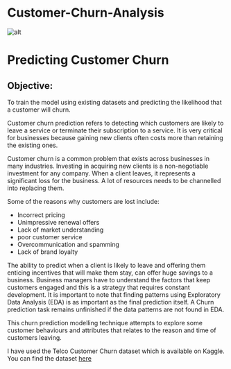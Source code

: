 # Customer-Churn-Analysis

![alt](https://imgs.search.brave.com/ndfWDNC1t2rn6upGKVLg…/Z3MtdGhhdC13aWxs/LXJlZHVjZS15b3Vy/LWNodXJuLnBuZw)

# Predicting Customer Churn

## Objective: 
To train the model using existing datasets and predicting the likelihood that a customer will churn.

Customer churn prediction refers to detecting which customers are likely to leave a service or terminate their subscription to a service. It is very critical for businesses because gaining new clients often costs more than retaining the existing ones.

Customer churn is a common problem that exists across businesses in many industries. Investing in acquiring new clients is a non-negotiable investment for any company. When a client leaves, it represents a significant loss for the business. A lot of resources needs to be channelled into replacing them.

Some of the reasons why customers are lost include:
- Incorrect pricing
- Unimpressive renewal offers
- Lack of market understanding
- poor customer service
- Overcommunication and spamming
- Lack of brand loyalty

The ability to predict when a client is likely to leave and offering them enticing incentives that will make them stay, can offer huge savings to a business. Business managers have to understand the factors that keep customers engaged and this is a strategy that requires constant development. It is important to note that finding patterns using Exploratory Data Analysis (EDA) is as important as the final prediction itself. A Churn prediction task remains unfinished if the data patterns are not found in EDA.

This churn prediction modelling technique attempts to explore some customer behaviours and attributes that relates to the reason 
and time of customers leaving. 

I have used the Telco Customer Churn dataset which is available on Kaggle. You can find the dataset <a href="https://www.kaggle.com/blastchar/telco-customer-churn">here</a>
